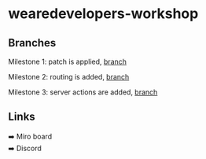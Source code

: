 # wearedevelopers-workshop

## Branches

Milestone 1: patch is applied, [branch](https://github.com/miroapp/wearedevelopers-workshop/tree/after-patch)

Milestone 2: routing is added, [branch](https://github.com/miroapp/wearedevelopers-workshop/tree/pages-and-routing)

Milestone 3: server actions are added, [branch](https://github.com/miroapp/wearedevelopers-workshop/tree/server-actions)

## Links

➡️ Miro board \
➡️ Discord
